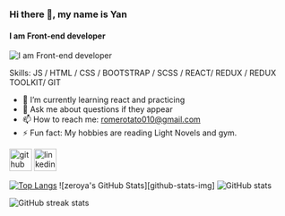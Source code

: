 ### Hi there 👋, my name is Yan
#### I am Front-end developer
![I am Front-end developer](https://giffiles.alphacoders.com/170/170171.gif)


Skills: JS / HTML / CSS / BOOTSTRAP / SCSS / REACT/ REDUX / REDUX TOOLKIT/ GIT 

- 🌱 I’m currently learning react and practicing 
- 💬 Ask me about questions if they appear 
- 📫 How to reach me: romerotato010@gmail.com 
- ⚡ Fun fact: My hobbies are reading Light Novels and gym. 


[<img src='https://cdn.jsdelivr.net/npm/simple-icons@3.0.1/icons/github.svg' alt='github' height='40'>](https://github.com/zeroya)  [<img src='https://cdn.jsdelivr.net/npm/simple-icons@3.0.1/icons/linkedin.svg' alt='linkedin' height='40'>](https://www.linkedin.com/in/yan-latyshev/)  

[![Top Langs](https://github-readme-stats.vercel.app/api/top-langs/?username=zeroya)](https://github.com/anuraghazra/github-readme-stats)
![zeroya's GitHub Stats][github-stats-img]
![GitHub stats](https://github-readme-stats.vercel.app/api?username=zeroya&show_icons=true)  

![GitHub streak stats](https://github-readme-streak-stats.herokuapp.com/?user=zeroya)  


